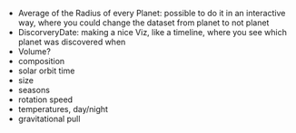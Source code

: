 - Average of the Radius of every Planet: possible to do it in an interactive way, where you could change the dataset from planet to not planet
- DiscorveryDate: making a nice Viz, like a timeline, where you see which planet was discovered when
- Volume?
- composition
- solar orbit time
- size
- seasons
- rotation speed
- temperatures, day/night
- gravitational pull